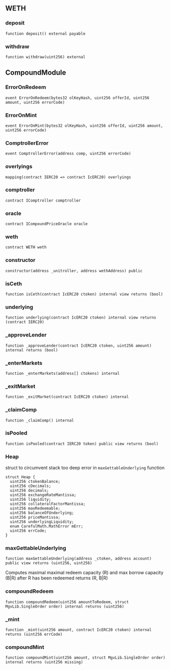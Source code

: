 ## WETH

### deposit

```solidity
function deposit() external payable
```

### withdraw

```solidity
function withdraw(uint256) external
```

## CompoundModule

### ErrorOnRedeem

```solidity
event ErrorOnRedeem(bytes32 olKeyHash, uint256 offerId, uint256 amount, uint256 errorCode)
```

### ErrorOnMint

```solidity
event ErrorOnMint(bytes32 olKeyHash, uint256 offerId, uint256 amount, uint256 errorCode)
```

### ComptrollerError

```solidity
event ComptrollerError(address comp, uint256 errorCode)
```

### overlyings

```solidity
mapping(contract IERC20 => contract IcERC20) overlyings
```

### comptroller

```solidity
contract IComptroller comptroller
```

### oracle

```solidity
contract ICompoundPriceOracle oracle
```

### weth

```solidity
contract WETH weth
```

### constructor

```solidity
constructor(address _unitroller, address wethAddress) public
```

### isCeth

```solidity
function isCeth(contract IcERC20 ctoken) internal view returns (bool)
```

### underlying

```solidity
function underlying(contract IcERC20 ctoken) internal view returns (contract IERC20)
```

### _approveLender

```solidity
function _approveLender(contract IcERC20 ctoken, uint256 amount) internal returns (bool)
```

### _enterMarkets

```solidity
function _enterMarkets(address[] ctokens) internal
```

### _exitMarket

```solidity
function _exitMarket(contract IcERC20 ctoken) internal
```

### _claimComp

```solidity
function _claimComp() internal
```

### isPooled

```solidity
function isPooled(contract IERC20 token) public view returns (bool)
```

### Heap

struct to circumvent stack too deep error in `maxGettableUnderlying` function

```solidity
struct Heap {
  uint256 ctokenBalance;
  uint256 cDecimals;
  uint256 decimals;
  uint256 exchangeRateMantissa;
  uint256 liquidity;
  uint256 collateralFactorMantissa;
  uint256 maxRedeemable;
  uint256 balanceOfUnderlying;
  uint256 priceMantissa;
  uint256 underlyingLiquidity;
  enum CarefulMath.MathError mErr;
  uint256 errCode;
}
```

### maxGettableUnderlying

```solidity
function maxGettableUnderlying(address _ctoken, address account) public view returns (uint256, uint256)
```

Computes maximal maximal redeem capacity (R) and max borrow capacity (B|R) after R has been redeemed
returns (R, B|R)

### compoundRedeem

```solidity
function compoundRedeem(uint256 amountToRedeem, struct MgvLib.SingleOrder order) internal returns (uint256)
```

### _mint

```solidity
function _mint(uint256 amount, contract IcERC20 ctoken) internal returns (uint256 errCode)
```

### compoundMint

```solidity
function compoundMint(uint256 amount, struct MgvLib.SingleOrder order) internal returns (uint256 missing)
```

